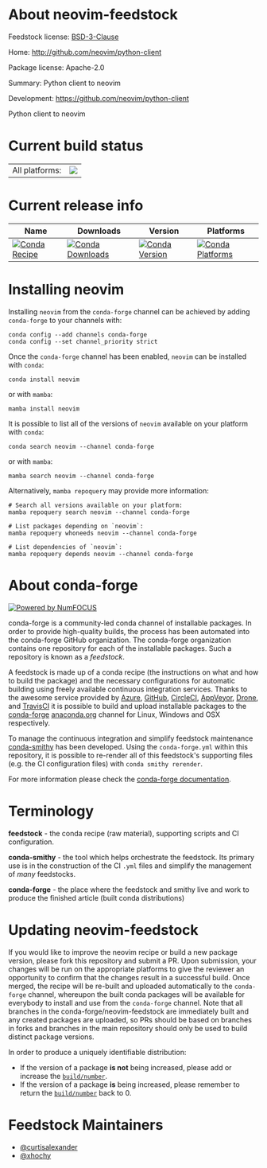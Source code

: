 About neovim-feedstock
======================

Feedstock license: [BSD-3-Clause](https://github.com/conda-forge/neovim-feedstock/blob/main/LICENSE.txt)

Home: http://github.com/neovim/python-client

Package license: Apache-2.0

Summary: Python client to neovim

Development: https://github.com/neovim/python-client

Python client to neovim


Current build status
====================


<table><tr><td>All platforms:</td>
    <td>
      <a href="https://dev.azure.com/conda-forge/feedstock-builds/_build/latest?definitionId=674&branchName=main">
        <img src="https://dev.azure.com/conda-forge/feedstock-builds/_apis/build/status/neovim-feedstock?branchName=main">
      </a>
    </td>
  </tr>
</table>

Current release info
====================

| Name | Downloads | Version | Platforms |
| --- | --- | --- | --- |
| [![Conda Recipe](https://img.shields.io/badge/recipe-neovim-green.svg)](https://anaconda.org/conda-forge/neovim) | [![Conda Downloads](https://img.shields.io/conda/dn/conda-forge/neovim.svg)](https://anaconda.org/conda-forge/neovim) | [![Conda Version](https://img.shields.io/conda/vn/conda-forge/neovim.svg)](https://anaconda.org/conda-forge/neovim) | [![Conda Platforms](https://img.shields.io/conda/pn/conda-forge/neovim.svg)](https://anaconda.org/conda-forge/neovim) |

Installing neovim
=================

Installing `neovim` from the `conda-forge` channel can be achieved by adding `conda-forge` to your channels with:

```
conda config --add channels conda-forge
conda config --set channel_priority strict
```

Once the `conda-forge` channel has been enabled, `neovim` can be installed with `conda`:

```
conda install neovim
```

or with `mamba`:

```
mamba install neovim
```

It is possible to list all of the versions of `neovim` available on your platform with `conda`:

```
conda search neovim --channel conda-forge
```

or with `mamba`:

```
mamba search neovim --channel conda-forge
```

Alternatively, `mamba repoquery` may provide more information:

```
# Search all versions available on your platform:
mamba repoquery search neovim --channel conda-forge

# List packages depending on `neovim`:
mamba repoquery whoneeds neovim --channel conda-forge

# List dependencies of `neovim`:
mamba repoquery depends neovim --channel conda-forge
```


About conda-forge
=================

[![Powered by
NumFOCUS](https://img.shields.io/badge/powered%20by-NumFOCUS-orange.svg?style=flat&colorA=E1523D&colorB=007D8A)](https://numfocus.org)

conda-forge is a community-led conda channel of installable packages.
In order to provide high-quality builds, the process has been automated into the
conda-forge GitHub organization. The conda-forge organization contains one repository
for each of the installable packages. Such a repository is known as a *feedstock*.

A feedstock is made up of a conda recipe (the instructions on what and how to build
the package) and the necessary configurations for automatic building using freely
available continuous integration services. Thanks to the awesome service provided by
[Azure](https://azure.microsoft.com/en-us/services/devops/), [GitHub](https://github.com/),
[CircleCI](https://circleci.com/), [AppVeyor](https://www.appveyor.com/),
[Drone](https://cloud.drone.io/welcome), and [TravisCI](https://travis-ci.com/)
it is possible to build and upload installable packages to the
[conda-forge](https://anaconda.org/conda-forge) [anaconda.org](https://anaconda.org/)
channel for Linux, Windows and OSX respectively.

To manage the continuous integration and simplify feedstock maintenance
[conda-smithy](https://github.com/conda-forge/conda-smithy) has been developed.
Using the ``conda-forge.yml`` within this repository, it is possible to re-render all of
this feedstock's supporting files (e.g. the CI configuration files) with ``conda smithy rerender``.

For more information please check the [conda-forge documentation](https://conda-forge.org/docs/).

Terminology
===========

**feedstock** - the conda recipe (raw material), supporting scripts and CI configuration.

**conda-smithy** - the tool which helps orchestrate the feedstock.
                   Its primary use is in the construction of the CI ``.yml`` files
                   and simplify the management of *many* feedstocks.

**conda-forge** - the place where the feedstock and smithy live and work to
                  produce the finished article (built conda distributions)


Updating neovim-feedstock
=========================

If you would like to improve the neovim recipe or build a new
package version, please fork this repository and submit a PR. Upon submission,
your changes will be run on the appropriate platforms to give the reviewer an
opportunity to confirm that the changes result in a successful build. Once
merged, the recipe will be re-built and uploaded automatically to the
`conda-forge` channel, whereupon the built conda packages will be available for
everybody to install and use from the `conda-forge` channel.
Note that all branches in the conda-forge/neovim-feedstock are
immediately built and any created packages are uploaded, so PRs should be based
on branches in forks and branches in the main repository should only be used to
build distinct package versions.

In order to produce a uniquely identifiable distribution:
 * If the version of a package **is not** being increased, please add or increase
   the [``build/number``](https://docs.conda.io/projects/conda-build/en/latest/resources/define-metadata.html#build-number-and-string).
 * If the version of a package **is** being increased, please remember to return
   the [``build/number``](https://docs.conda.io/projects/conda-build/en/latest/resources/define-metadata.html#build-number-and-string)
   back to 0.

Feedstock Maintainers
=====================

* [@curtisalexander](https://github.com/curtisalexander/)
* [@xhochy](https://github.com/xhochy/)

